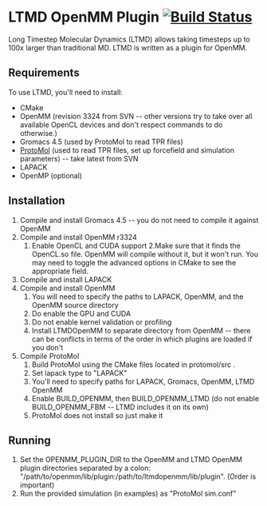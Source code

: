 LTMD OpenMM Plugin [![Build Status](https://travis-ci.org/LCLS/LTMDOpenMM.svg?branch=master)](https://travis-ci.org/LCLS/LTMDOpenMM)
==================

Long Timestep Molecular Dynamics (LTMD) allows taking timesteps up to 100x larger than traditional MD.  LTMD is written as a plugin for OpenMM.

Requirements
-------------

To use LTMD, you'll need to install:
* CMake
* OpenMM (revision 3324 from SVN -- other versions try to take over all available OpenCL devices and don't respect commands to do otherwise.)
* Gromacs 4.5 (used by ProtoMol to read TPR files)
* [ProtoMol](http://sourceforge.net/projects/protomol/) (used to read TPR files, set up forcefield and simulation parameters) -- take latest from SVN
* LAPACK
* OpenMP (optional)

Installation
--------------

1. Compile and install Gromacs 4.5 -- you do not need to compile it against OpenMM 
2. Compile and install OpenMM r3324
   1. Enable OpenCL and CUDA support
   2.Make sure that it finds the OpenCL.so file. OpenMM will compile without it, but it won't run.  You may need to toggle the advanced options in CMake to see the appropriate field.
3. Compile and install LAPACK
4. Compile and install OpenMM
   1. You will need to specify the paths to LAPACK, OpenMM, and the OpenMM source directory
   2. Do enable the GPU and CUDA 
   3. Do not enable kernel validation or profiling
   4. Install LTMDOpenMM to separate directory from OpenMM -- there can be conflicts in terms of the order in which plugins are loaded if you don't
5. Compile ProtoMol
   1. Build ProtoMol using the CMake files located in protomol/src .
   2. Set lapack type to "LAPACK"
   3. You'll need to specify paths for LAPACK, Gromacs, OpenMM, LTMD OpenMM
   4. Enable BUILD_OPENMM, then BUILD_OPENMM_LTMD (do not enable BUILD_OPENMM_FBM -- LTMD includes it on its own)
   5. ProtoMol does not install so just make it


Running
--------

1. Set the OPENMM_PLUGIN_DIR to the OpenMM and LTMD OpenMM plugin directories separated by a colon: "/path/to/openmm/lib/plugin:/path/to/ltmdopenmm/lib/plugin".  (Order is important)
2. Run the provided simulation (in examples) as "ProtoMol sim.conf"

